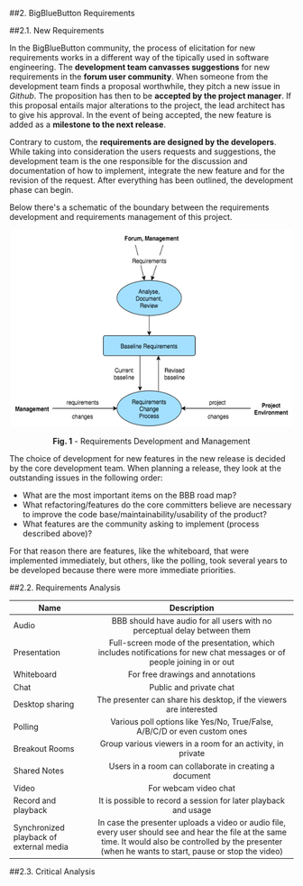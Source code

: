 ##2. BigBlueButton Requirements

##2.1. New Requirements

In the BigBlueButton community, the process of elicitation for new requirements works in a different way of the tipically used in software engineering. 
The **development team canvasses suggestions** for  new requirements in the **forum user community**. When someone from the development team finds a proposal worthwhile, they pitch a new issue in *Github*. The proposition has then to be **accepted by the project manager**. If this proposal entails major alterations to the project, the lead architect has to give his approval. In the event of being accepted, the new feature is added as a **milestone to the next release**.

Contrary to custom, the **requirements are designed by the developers**. While taking into consideration the users requests and suggestions, the development team is the one responsible for the discussion and documentation of how to implement, integrate the new feature and for the revision of the request. After everything has been outlined, the development phase can begin.

Below there's a schematic of the boundary between the requirements development and requirements management of this project.

<p align="center">
  <img src="images/requirementsManagement.png" width="500" height="350">
  <span class="caption">
        <p align="center"><b>Fig. 1</b> - Requirements Development and Management</p>
        </span>
</p>

The choice of development for new features in the new release is decided by the core development team. 
When planning a release, they look at the outstanding issues in the following order:
* What are the most important items on the BBB road map?
* What refactoring/features do the core committers believe are necessary to improve the code base/maintainability/usability of the product?
* What features are the community asking to implement (process described above)?

For that reason there are features, like the whiteboard, that were implemented immediately, but others, like the polling, took several years to be developed because there were more immediate priorities.
 

##2.2. Requirements Analysis

<!-- Tabela com os requisitos + características -->

| Name   |      Description    |
|----------|:-------------:|
| Audio |  BBB should have audio for all users with no perceptual delay between them |
| Presentation |  Full-screen mode of the presentation, which includes notifications for new chat messages or of people joining in or out  |
| Whiteboard | For free drawings and annotations |
| Chat | Public and private chat |
| Desktop sharing | The presenter can share his desktop, if the viewers are interested |
| Polling | Various poll options like Yes/No, True/False, A/B/C/D or even custom ones |
| Breakout Rooms | Group various viewers in a room for an activity, in private |
| Shared Notes | Users in a room can collaborate in creating a document |
| Video | For webcam video chat |
| Record and playback | It is possible to record a session for later playback and usage |
| Synchronized playback of external media | In case the presenter uploads a video or audio file, every user should see and hear the file at the same time. It would also be controlled by the presenter (when he wants to start, pause or stop the video)

##2.3. Critical Analysis

<!-- Problemas que tivemos em fazer o levantamento de requesitos, Técnicas usadas e porque que não usamos outras -->
